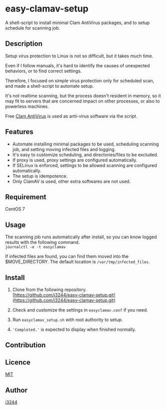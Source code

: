 # easy-clamav-setup
A shell-script to install minimal Clam AntiVirus packages, and to setup schedule for scanning job.

## Description
Setup virus protection to Linux is not so difficult, but it takes much time.

Even if I follow manuals, it's hard to identify the causes of unexpected behaviors, or to find correct settings.

Therefore, I focused on simple virus protection only for scheduled scan, and made a shell-script to automate setup.

It's not realtime scanning, but the process doesn't resident in memory, so it may fit to servers that are concerned impact on other processes, or also to powerless machines.

Free [Clam AntiVirus](http://www.clamav.net/) is used as anti-virus software via the script.

## Features

* Automate installing minimal packages to be used, scheduling scanning job, and setting moving infected files and logging.
* It's easy to customize scheduling, and directories/files to be excluded.
* If proxy is used, proxy settings are configured automatically.
* If SELinux is enforced, settings to be allowed scanning are configured automatically.
* The setup is idempotence.
* Only ClamAV is used, other extra softwares are not used.

## Requirement
CentOS 7

## Usage
The scanning job runs automatically after install, so you can know logged results with the following command.  
`journalctl -e -t easyclamav`

If infected files are found, you can find them moved into the $MOVE_DIRECTORY. The default location is `/var/tmp/infected_files`.

## Install
1. Clone from the following repository.  
[https://github.com/i3244/easy-clamav-setup.git](https://github.com/i3244/easy-clamav-setup.git)

2. Check and customize the settings in `easyclamav.conf` if you need.

3. Run `easyclamav_setup.sh` with root authority to setup.

4. `'Completed.'` is expected to display when finished normally.

## Contribution

## Licence

[MIT](https://github.com/tcnksm/tool/blob/master/LICENCE)

## Author

[i3244](https://github.com/i3244)
